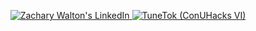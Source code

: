 <p align="center">
  <a href="https://www.linkedin.com/in/walton-zachary/">
    <img src="https://img.shields.io/badge/LinkedIn-0077B5?style=for-the-badge&logo=linkedin&logoColor=white" alt="Zachary Walton's LinkedIn">
  </a>
  <a href="https://devpost.com/software/conuhacks-6">
    <img src="https://badges.devpost-shields.com/get-badge?name=TuneTok&id=conuhacks-6&type=big-logo&style=for-the-badge" alt="TuneTok (ConUHacks VI)">
  </a>
</p>

